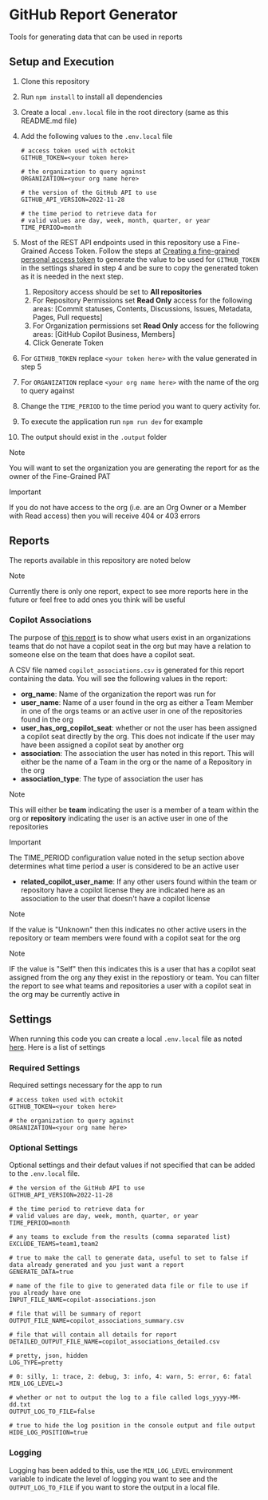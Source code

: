 # GitHub Report Generator

Tools for generating data that can be used in reports

## Setup and Execution

1. Clone this repository
2. Run `npm install` to install all dependencies
3. Create a local `.env.local` file in the root directory (same as this README.md file)
4. Add the following values to the `.env.local` file

    ```
    # access token used with octokit
    GITHUB_TOKEN=<your token here>

    # the organization to query against
    ORGANIZATION=<your org name here>
 
    # the version of the GitHub API to use
    GITHUB_API_VERSION=2022-11-28

    # the time period to retrieve data for 
    # valid values are day, week, month, quarter, or year 
    TIME_PERIOD=month
    ```

5. Most of the REST API endpoints used in this repository use a Fine-Grained Access Token. Follow the steps at [Creating a fine-grained personal access token](https://docs.github.com/en/authentication/keeping-your-account-and-data-secure/managing-your-personal-access-tokens#creating-a-fine-grained-personal-access-token) to generate the value to be used for `GITHUB_TOKEN` in the settings shared in step 4 and be sure to copy the generated token as it is needed in the next step. 

    1. Repository access should be set to **All repositories**
    2. For Repository Permissions set **Read Only** access for the following areas: [Commit statuses, Contents, Discussions, Issues, Metadata, Pages, Pull requests]
    3. For Organization permissions set **Read Only** access for the following areas: [GitHub Copilot Business, Members]
    4. Click Generate Token

6. For `GITHUB_TOKEN` replace `<your token here>` with the value generated in step 5
7. For `ORGANIZATION` replace `<your org name here>` with the name of the org to query against

8. Change the `TIME_PERIOD` to the time period you want to query activity for.
9.  To execute the application run `npm run dev` for example
10. The output should exist in the `.output` folder

> [!NOTE]
> You will want to set the organization you are generating the report for as the owner of the Fine-Grained PAT

> [!IMPORTANT]
> If you do not have access to the org (i.e. are an Org Owner or a Member with Read access) then you will receive 404 or 403 errors

## Reports

The reports available in this repository are noted below

> [!NOTE]
> Currently there is only one report, expect to see more reports here in the future or feel free to add ones you think will be useful

### Copilot Associations

The purpose of [this report](./src/report/copilot-associations-report.ts) is to show what users exist in an organizations teams that do not have a copilot seat in the org but may have a relation to someone else on the team that does have a copilot seat.

A CSV file named `copilot_associations.csv` is generated for this report containing the data. You will see the following values in the report:

* **org_name**: Name of the organization the report was run for
* **user_name**: Name of a user found in the org as either a Team Member in one of the orgs teams or an active user in one of the repositories found in the org
* **user_has_org_copilot_seat**: whether or not the user has been assigned a copilot seat directly by the org. This does not indicate if the user may have been assigned a copilot seat by another org
* **association**: The association the user has noted in this report. This will either be the name of a Team in the org or the name of a Repository in the org
* **association_type**: The type of association the user has 

> [!NOTE]
> This will either be **team** indicating the user is a member of a team within the org or **repository** indicating the user is an active user in one of the repositories

> [!IMPORTANT]
> The TIME_PERIOD configuration value noted in the setup section above determines what time period a user is considered to be an active user

* **related_copilot_user_name**: If any other users found within the team or repository have a copilot license they are indicated here as an association to the user that doesn't have a copilot license
  
> [!NOTE]
> If the value is "Unknown" then this indicates no other active users in the repository or team members were found with a copilot seat for the org

> [!NOTE]
> IF the value is "Self" then this indicates this is a user that has a copilot seat assigned from the org any they exist in the repostiory or team. You can filter the report to see what teams and repositories a user with a copilot seat in the org may be currently active in

## Settings

When running this code you can create a local `.env.local` file as noted [here](#setup-and-execution). Here is a list of settings

### Required Settings

Required settings necessary for the app to run

```
# access token used with octokit
GITHUB_TOKEN=<your token here>

# the organization to query against
ORGANIZATION=<your org name here>
```

### Optional Settings

Optional settings and their defaut values if not specified that can be added to the `.env.local` file.

```
# the version of the GitHub API to use
GITHUB_API_VERSION=2022-11-28

# the time period to retrieve data for 
# valid values are day, week, month, quarter, or year 
TIME_PERIOD=month

# any teams to exclude from the results (comma separated list)
EXCLUDE_TEAMS=team1,team2

# true to make the call to generate data, useful to set to false if data already generated and you just want a report 
GENERATE_DATA=true

# name of the file to give to generated data file or file to use if you already have one
INPUT_FILE_NAME=copilot-associations.json

# file that will be summary of report 
OUTPUT_FILE_NAME=copilot_associations_summary.csv

# file that will contain all details for report
DETAILED_OUTPUT_FILE_NAME=copilot_associations_detailed.csv

# pretty, json, hidden
LOG_TYPE=pretty

# 0: silly, 1: trace, 2: debug, 3: info, 4: warn, 5: error, 6: fatal
MIN_LOG_LEVEL=3

# whether or not to output the log to a file called logs_yyyy-MM-dd.txt
OUTPUT_LOG_TO_FILE=false

# true to hide the log position in the console output and file output
HIDE_LOG_POSITION=true
```

### Logging

Logging has been added to this, use the `MIN_LOG_LEVEL` environment variable to indicate the level of logging you want to see and the `OUTPUT_LOG_TO_FILE` if you want to store the output in a local file.